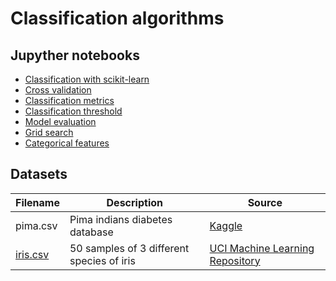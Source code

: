 # Classification algorithms

## Jupyther notebooks

- [Classification with scikit-learn]()
- [Cross validation]()
- [Classification metrics]()
- [Classification threshold]()
- [Model evaluation]()
- [Grid search]()
- [Categorical features]()

## Datasets

Filename | Description |  Source
--- | --- |  --- 
pima.csv | Pima indians diabetes database | [Kaggle](https://www.kaggle.com/uciml/pima-indians-diabetes-database)
[iris.csv](https://raw.githubusercontent.com/um-perez-alvaro/Data-Science-Practice/master/Data/iris.csv) | 50 samples of 3 different species of iris | [UCI Machine Learning Repository](https://archive.ics.uci.edu/ml/datasets/iris)
